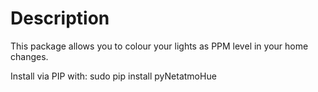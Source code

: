 # Description

This package allows you to colour your lights as PPM level in your home changes. 

Install via PIP with:
  sudo pip install  pyNetatmoHue
